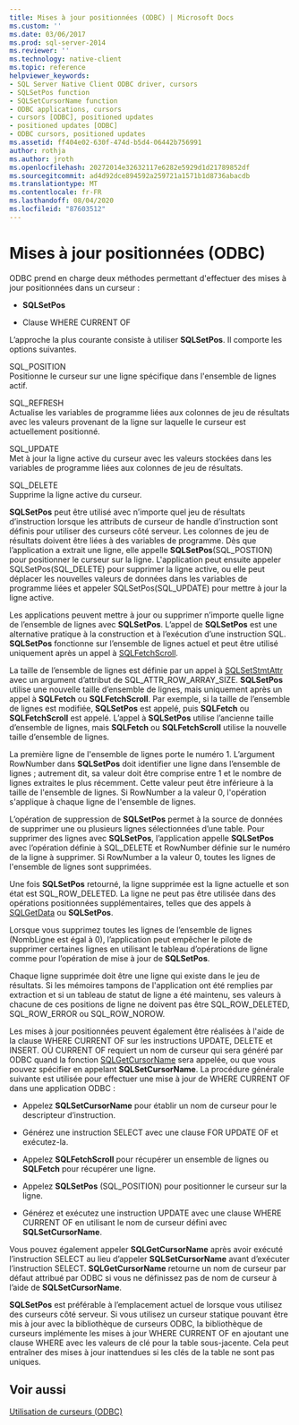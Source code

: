 ```yaml
---
title: Mises à jour positionnées (ODBC) | Microsoft Docs
ms.custom: ''
ms.date: 03/06/2017
ms.prod: sql-server-2014
ms.reviewer: ''
ms.technology: native-client
ms.topic: reference
helpviewer_keywords:
- SQL Server Native Client ODBC driver, cursors
- SQLSetPos function
- SQLSetCursorName function
- ODBC applications, cursors
- cursors [ODBC], positioned updates
- positioned updates [ODBC]
- ODBC cursors, positioned updates
ms.assetid: ff404e02-630f-474d-b5d4-06442b756991
author: rothja
ms.author: jroth
ms.openlocfilehash: 20272014e32632117e6282e5929d1d21789852df
ms.sourcegitcommit: ad4d92dce894592a259721a1571b1d8736abacdb
ms.translationtype: MT
ms.contentlocale: fr-FR
ms.lasthandoff: 08/04/2020
ms.locfileid: "87603512"
---
```

# <a name="positioned-updates-odbc"></a>Mises à jour positionnées (ODBC)
  ODBC prend en charge deux méthodes permettant d'effectuer des mises à jour positionnées dans un curseur :  
  
-   **SQLSetPos**  
  
-   Clause WHERE CURRENT OF  
  
 L’approche la plus courante consiste à utiliser **SQLSetPos**. Il comporte les options suivantes.  
  
 SQL_POSITION  
 Positionne le curseur sur une ligne spécifique dans l'ensemble de lignes actif.  
  
 SQL_REFRESH  
 Actualise les variables de programme liées aux colonnes de jeu de résultats avec les valeurs provenant de la ligne sur laquelle le curseur est actuellement positionné.  
  
 SQL_UPDATE  
 Met à jour la ligne active du curseur avec les valeurs stockées dans les variables de programme liées aux colonnes de jeu de résultats.  
  
 SQL_DELETE  
 Supprime la ligne active du curseur.  
  
 **SQLSetPos** peut être utilisé avec n’importe quel jeu de résultats d’instruction lorsque les attributs de curseur de handle d’instruction sont définis pour utiliser des curseurs côté serveur. Les colonnes de jeu de résultats doivent être liées à des variables de programme. Dès que l’application a extrait une ligne, elle appelle **SQLSetPos**(SQL_POSTION) pour positionner le curseur sur la ligne. L'application peut ensuite appeler SQLSetPos(SQL_DELETE) pour supprimer la ligne active, ou elle peut déplacer les nouvelles valeurs de données dans les variables de programme liées et appeler SQLSetPos(SQL_UPDATE) pour mettre à jour la ligne active.  
  
 Les applications peuvent mettre à jour ou supprimer n’importe quelle ligne de l’ensemble de lignes avec **SQLSetPos**. L’appel de **SQLSetPos** est une alternative pratique à la construction et à l’exécution d’une instruction SQL. **SQLSetPos** fonctionne sur l’ensemble de lignes actuel et peut être utilisé uniquement après un appel à [SQLFetchScroll](../native-client-odbc-api/sqlfetchscroll.md).  
  
 La taille de l’ensemble de lignes est définie par un appel à [SQLSetStmtAttr](../native-client-odbc-api/sqlsetstmtattr.md) avec un argument d’attribut de SQL_ATTR_ROW_ARRAY_SIZE. **SQLSetPos** utilise une nouvelle taille d’ensemble de lignes, mais uniquement après un appel à **SQLFetch** ou **SQLFetchScroll**. Par exemple, si la taille de l’ensemble de lignes est modifiée, **SQLSetPos** est appelé, puis **SQLFetch** ou **SQLFetchScroll** est appelé. L’appel à **SQLSetPos** utilise l’ancienne taille d’ensemble de lignes, mais **SQLFetch** ou **SQLFetchScroll** utilise la nouvelle taille d’ensemble de lignes.  
  
 La première ligne de l'ensemble de lignes porte le numéro 1. L’argument RowNumber dans **SQLSetPos** doit identifier une ligne dans l’ensemble de lignes ; autrement dit, sa valeur doit être comprise entre 1 et le nombre de lignes extraites le plus récemment. Cette valeur peut être inférieure à la taille de l'ensemble de lignes. Si RowNumber a la valeur 0, l'opération s'applique à chaque ligne de l'ensemble de lignes.  
  
 L’opération de suppression de **SQLSetPos** permet à la source de données de supprimer une ou plusieurs lignes sélectionnées d’une table. Pour supprimer des lignes avec **SQLSetPos**, l’application appelle **SQLSetPos** avec l’opération définie à SQL_DELETE et RowNumber définie sur le numéro de la ligne à supprimer. Si RowNumber a la valeur 0, toutes les lignes de l'ensemble de lignes sont supprimées.  
  
 Une fois **SQLSetPos** retourné, la ligne supprimée est la ligne actuelle et son état est SQL_ROW_DELETED. La ligne ne peut pas être utilisée dans des opérations positionnées supplémentaires, telles que des appels à [SQLGetData](../native-client-odbc-api/sqlgetdata.md) ou **SQLSetPos**.  
  
 Lorsque vous supprimez toutes les lignes de l’ensemble de lignes (NombLigne est égal à 0), l’application peut empêcher le pilote de supprimer certaines lignes en utilisant le tableau d’opérations de ligne comme pour l’opération de mise à jour de **SQLSetPos**.  
  
 Chaque ligne supprimée doit être une ligne qui existe dans le jeu de résultats. Si les mémoires tampons de l'application ont été remplies par extraction et si un tableau de statut de ligne a été maintenu, ses valeurs à chacune de ces positions de ligne ne doivent pas être SQL_ROW_DELETED, SQL_ROW_ERROR ou SQL_ROW_NOROW.  
  
 Les mises à jour positionnées peuvent également être réalisées à l'aide de la clause WHERE CURRENT OF sur les instructions UPDATE, DELETE et INSERT. OÙ CURRENT OF requiert un nom de curseur qui sera généré par ODBC quand la fonction [SQLGetCursorName](../native-client-odbc-api/sqlgetcursorname.md) sera appelée, ou que vous pouvez spécifier en appelant **SQLSetCursorName**. La procédure générale suivante est utilisée pour effectuer une mise à jour de WHERE CURRENT OF dans une application ODBC :  
  
-   Appelez **SQLSetCursorName** pour établir un nom de curseur pour le descripteur d’instruction.  
  
-   Générez une instruction SELECT avec une clause FOR UPDATE OF et exécutez-la.  
  
-   Appelez **SQLFetchScroll** pour récupérer un ensemble de lignes ou **SQLFetch** pour récupérer une ligne.  
  
-   Appelez **SQLSetPos** (SQL_POSITION) pour positionner le curseur sur la ligne.  
  
-   Générez et exécutez une instruction UPDATE avec une clause WHERE CURRENT OF en utilisant le nom de curseur défini avec **SQLSetCursorName**.  
  
 Vous pouvez également appeler **SQLGetCursorName** après avoir exécuté l’instruction SELECT au lieu d’appeler **SQLSetCursorName** avant d’exécuter l’instruction SELECT. **SQLGetCursorName** retourne un nom de curseur par défaut attribué par ODBC si vous ne définissez pas de nom de curseur à l’aide de **SQLSetCursorName**.  
  
 **SQLSetPos** est préférable à l’emplacement actuel de lorsque vous utilisez des curseurs côté serveur. Si vous utilisez un curseur statique pouvant être mis à jour avec la bibliothèque de curseurs ODBC, la bibliothèque de curseurs implémente les mises à jour WHERE CURRENT OF en ajoutant une clause WHERE avec les valeurs de clé pour la table sous-jacente. Cela peut entraîner des mises à jour inattendues si les clés de la table ne sont pas uniques.  
  
## <a name="see-also"></a>Voir aussi  
 [Utilisation de curseurs &#40;ODBC&#41;](using-cursors-odbc.md)  
  
  
